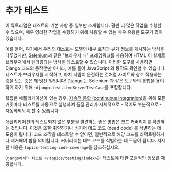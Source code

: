 # 추가 테스트

이 튜토리얼은 테스트의 기본 사항 중 일부만 소개합니다. 훨씬 더 많은 작업을 수행할 수 있으며, 매우 영리한 작업을 수행하기 위해 사용할 수 있는 매우 유용한 도구가 많이 있습니다.

예를 들어, 여기에서 우리의 테스트는 모델의 내부 로직과 뷰가 정보를 게시하는 방식을 다루었지만, [Selenium](https://www.selenium.dev/)과 같은 "브라우저 내" 프레임워크를 사용하여 HTML 이 실제로 브라우저에서 렌더링되는 방식을 테스트할 수 있습니다. 이러한 도구를 사용하면 Django 코드의 동작뿐만 아니라, 예를 들어 JavaScript 의 동작도 확인할 수 있습니다. 테스트가 브라우저를 시작하고, 마치 사람이 운전하는 것처럼 사이트와 상호 작용하는 것을 보는 것은 꽤 멋진 일입니다! Django 는 Selenium 과 같은 도구와의 통합을 용이하게 하기 위해 `~django.test.LiveServerTestCase`를 포함합니다.

복잡한 애플리케이션이 있는 경우, [지속적 통합 (continuous integration)](https://en.wikipedia.org/wiki/Continuous_integration)을 위해 모든 커밋마다 테스트를 자동으로 실행하여 품질 관리가 자체적으로 - 적어도 부분적으로 - 자동화되도록 할 수 있습니다.

애플리케이션의 테스트되지 않은 부분을 발견하는 좋은 방법은 코드 커버리지를 확인하는 것입니다. 이것은 또한 취약하거나 심지어 데드 코드 (dead code) 를 식별하는 데 도움이 됩니다. 코드 조각을 테스트할 수 없다면, 일반적으로 해당 코드를 리팩토링하거나 제거해야 함을 의미합니다. 커버리지는 데드 코드를 식별하는 데 도움이 됩니다. 자세한 내용은 `topics-testing-code-coverage`를 참조하십시오.

`Django에서의 테스트 </topics/testing/index>`는 테스트에 대한 포괄적인 정보를 제공합니다.
